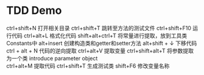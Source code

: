 # TDD Demo
ctrl+shift+N  打开相关目录
ctrl+shift+T  跳转至方法的测试文件
ctrl+shift+F10  运行代码
ctrl+alt+L   格式化代码
shift+alt+ctrl+T 将常量进行提取，放到工具类Constants中
alt+insert 创建构造类和getter和setter方法
alt+shift + ↓ 下移代码
ctrl + alt + N 代码的逆向提取 
ctrl+alt+V 提取变量
ctrl+shift+alt+T 将参数提取为一个类  introduce parameter object  
ctrl+alt+M 提取代码
ctrl+shift+T 生成测试类
shift+F6 修改变量名称